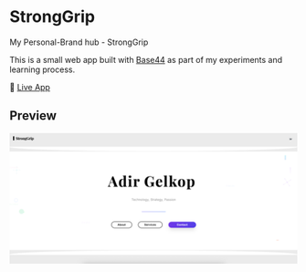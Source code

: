 # StrongGrip
My Personal-Brand hub - StrongGrip

This is a small web app built with [Base44](https://base44.com) as part of my experiments and learning process.

🔗 [Live App](https://app--stron-grip-2c80b785.base44.app/)

## Preview
![App Screenshot](./image.png)

